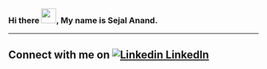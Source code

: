 ### Hi there <img src="https://raw.githubusercontent.com/MartinHeinz/MartinHeinz/master/wave.gif" width="30px">, My name is Sejal Anand.
---
Connect with me on [![Linkedin](https://i.stack.imgur.com/gVE0j.png) LinkedIn](https://www.linkedin.com/in/sejal-anand/)
---

<!--
**sejalanand23/sejalanand23** is a ✨ _special_ ✨ repository because its `README.md` (this file) appears on your GitHub profile.

Here are some ideas to get you started:

- 🔭 I’m currently working on ...
- 🌱 I’m currently learning ...
- 👯 I’m looking to collaborate on ...
- 🤔 I’m looking for help with ...
- 💬 Ask me about ...
- 📫 How to reach me: ...
- 😄 Pronouns: ...
- ⚡ Fun fact: ...
-->
